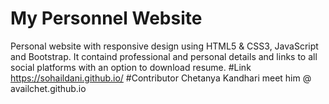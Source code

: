 # My Personnel Website
Personal website with responsive design using HTML5 & CSS3, JavaScript and Bootstrap.
It containd professional and personal details and links to all social platforms with an option to download resume.
#Link 
https://sohaildani.github.io/
#Contributor 
Chetanya Kandhari
meet him
 @ availchet.github.io
